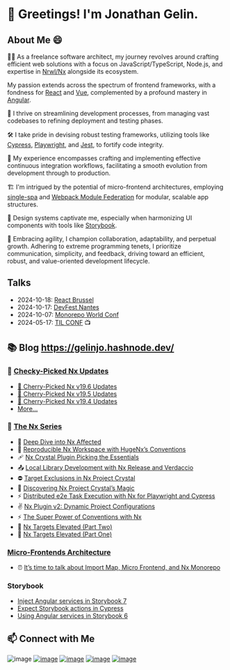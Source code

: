# 👋 Greetings! I'm Jonathan Gelin.

## About Me 😄

👨‍🚀 As a freelance software architect, my journey revolves around crafting efficient web solutions with a focus on JavaScript/TypeScript, Node.js, and expertise in [Nrwl/Nx](https://nx.dev/) alongside its ecosystem.

My passion extends across the spectrum of frontend frameworks, with a fondness for [React](https://react.dev/) and [Vue](https://vuejs.org/), complemented by a profound mastery in [Angular](https://angular.dev/).

🚀 I thrive on streamlining development processes, from managing vast codebases to refining deployment and testing phases.

🛠️ I take pride in devising robust testing frameworks, utilizing tools like [Cypress](https://www.cypress.io), [Playwright](https://playwright.dev), and [Jest](https://jestjs.io), to fortify code integrity.

🔄 My experience encompasses crafting and implementing effective continuous integration workflows, facilitating a smooth evolution from development through to production.

🏗️ I'm intrigued by the potential of micro-frontend architectures, employing [single-spa](https://single-spa.js.org/) and [Webpack Module Federation](https://webpack.js.org/concepts/module-federation/) for modular, scalable app structures.

🎨 Design systems captivate me, especially when harmonizing UI components with tools like [Storybook](https://storybook.js.org).

🔄 Embracing agility, I champion collaboration, adaptability, and perpetual growth. Adhering to extreme programming tenets, I prioritize communication, simplicity, and feedback, driving toward an efficient, robust, and value-oriented development lifecycle.

## Talks

- 2024-10-18: [React Brussel](https://www.react.brussels/#speakers)
- 2024-10-17: [DevFest Nantes](https://devfest2024.gdgnantes.com/en/speakers/jonathan_gelin/)
- 2024-10-07: [Monorepo World Conf](https://monorepo.world/talks/poly-monorepos-the-best-of-the-two-worlds)
- 2024-05-17: [TIL CONF](https://youtu.be/04fcqC8Ghjc?t=12385) 📺


## 📚 Blog https://gelinjo.hashnode.dev/

### 🍒 [Checky-Picked Nx Updates](https://gelinjo.hashnode.dev/series/cherry-picked-nx-updates)

- [🍒 Cherry-Picked Nx v19.6 Updates](https://gelinjo.hashnode.dev/cherry-picked-nx-v196-updates)
- [🍒 Cherry-Picked Nx v19.5 Updates](https://gelinjo.hashnode.dev/cherry-picked-nx-v195-updates)
- [🍒 Cherry-Picked Nx v19.4 Updates](https://gelinjo.hashnode.dev/cherry-picked-nx-v194-updates)
- [More...](https://gelinjo.hashnode.dev/series/cherry-picked-nx-updates)

### 🌊 [The Nx Series](https://gelinjo.hashnode.dev/series/nx)

- 🔎 [Deep Dive into Nx Affected](https://gelinjo.hashnode.dev/deep-dive-into-nx-affected)
- 👥 [Reproducible Nx Workspace with HugeNx’s Conventions](https://gelinjo.hashnode.dev/reproducible-nx-workspace-with-hugenxs-conventions)
- 🩹 [Nx Crystal Plugin Picking the Essentials](https://gelinjo.hashnode.dev/nx-crystal-plugin-picking-the-essentials)
- 📤 [Local Library Development with Nx Release and Verdaccio](https://gelinjo.hashnode.dev/local-library-development-with-nx-release-and-verdaccio)
- ⛔ [Target Exclusions in Nx Project Crystal](https://gelinjo.hashnode.dev/target-exclusions-in-nx-project-crystal)
- 💎 [Discovering Nx Project Crystal’s Magic](https://gelinjo.hashnode.dev/discovering-nx-project-crystals-magic)
- ⚡ [Distributed e2e Task Execution with Nx for Playwright and Cypress](https://medium.com/@jgelin/nx-distribute-e2e-task-execution-for-playwright-and-cypress-e3aa8811842a)
- ✌️ [Nx Plugin v2: Dynamic Project Configurations](https://medium.com/@jgelin/%EF%B8%8F-nx-plugin-v2-dynamic-project-configurations-6055ba700105)
- ⚡ [The Super Power of Conventions with Nx](https://medium.com/@jgelin/the-super-power-of-conventions-with-nx-8d418150b679)
- 🚡 [Nx Targets Elevated (Part Two)](https://jgelin.medium.com/nx-targets-elevated-part-two-9edc56cf1a00)
- 🚡 [Nx Targets Elevated (Part One)](https://jgelin.medium.com/nx-targets-elevated-part-one-f421062818e6)

### [Micro-Frontends Architecture](https://gelinjo.hashnode.dev/series/micro-frontend)

- ⏰ [It’s time to talk about Import Map, Micro Frontend, and Nx Monorepo](https://gelinjo.hashnode.dev/its-time-to-talk-about-import-map-micro-frontend-and-nx-monorepo)

### Storybook

- [Inject Angular services in Storybook 7](https://jgelin.medium.com/inject-angular-services-in-storybook-7-c26b7f5a41e5)
- [Expect Storybook actions in Cypress](https://jgelin.medium.com/expect-storybook-actions-in-cypress-36e9542d109d)
- [Using Angular services in Storybook 6](https://jgelin.medium.com/using-angular-services-in-storybook-6f75924fd31d)

## 📫 Connect with Me
![image](https://github.com/user-attachments/assets/08012fad-5e15-40be-8a99-75dc97d9c3c8)
[![image](https://github.com/user-attachments/assets/965e5a71-6be6-4f68-a9a1-7fd90658aa4b)](https://www.linkedin.com/in/jonathan-gelin/)
[![image](https://github.com/user-attachments/assets/86473cb1-7755-4089-88b1-371c1f6c9cd2)](mailto:gelin.jonathan@gmail.com)
[![image](https://github.com/user-attachments/assets/712f396f-b46d-40ee-9cbb-6d286a1f2507)](https://medium.com/@jgelin)
[![image](https://github.com/user-attachments/assets/88935e82-7772-4ded-84d0-3710c797aa01)](https://github.com/jogelin)
